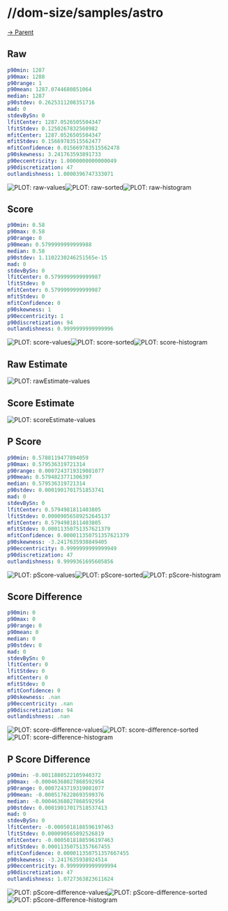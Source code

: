 
# //dom-size/samples/astro

[→ Parent](../..)


## Raw


```yaml
p90min: 1287
p90max: 1288
p90range: 1
p90mean: 1287.0744680851064
median: 1287
p90stdev: 0.2625311208351716
mad: 0
stdevBySn: 0
lfitCenter: 1287.0526505504347
lfitStdev: 0.1250267832560982
mfitCenter: 1287.0526505504347
mfitStdev: 0.15669783515562477
mfitConfidence: 0.015669783515562478
p90skewness: 3.241763593891733
p90eccentricity: 1.0000000000000049
p90discretization: 47
outlandishness: 1.0000396747333071

```

![PLOT: raw-values](./raw/values.svg)![PLOT: raw-sorted](./raw/sorted.svg)![PLOT: raw-histogram](./raw/histogram.svg)
## Score


```yaml
p90min: 0.58
p90max: 0.58
p90range: 0
p90mean: 0.5799999999999988
median: 0.58
p90stdev: 1.1102230246251565e-15
mad: 0
stdevBySn: 0
lfitCenter: 0.5799999999999987
lfitStdev: 0
mfitCenter: 0.5799999999999987
mfitStdev: 0
mfitConfidence: 0
p90skewness: 1
p90eccentricity: 1
p90discretization: 94
outlandishness: 0.9999999999999996

```

![PLOT: score-values](./score/values.svg)![PLOT: score-sorted](./score/sorted.svg)![PLOT: score-histogram](./score/histogram.svg)
## Raw Estimate

![PLOT: rawEstimate-values](./rawEstimate/values.svg)
## Score Estimate

![PLOT: scoreEstimate-values](./scoreEstimate/values.svg)
## P Score


```yaml
p90min: 0.5788119477894059
p90max: 0.579536319721314
p90range: 0.0007243719319081077
p90mean: 0.5794823771306397
median: 0.579536319721314
p90stdev: 0.0001901701751853741
mad: 0
stdevBySn: 0
lfitCenter: 0.5794981811403805
lfitStdev: 0.00009056589252645137
mfitCenter: 0.5794981811403805
mfitStdev: 0.00011350751357621379
mfitConfidence: 0.000011350751357621379
p90skewness: -3.2417635938849405
p90eccentricity: 0.9999999999999949
p90discretization: 47
outlandishness: 0.9999361695605856

```

![PLOT: pScore-values](./pScore/values.svg)![PLOT: pScore-sorted](./pScore/sorted.svg)![PLOT: pScore-histogram](./pScore/histogram.svg)
## Score Difference


```yaml
p90min: 0
p90max: 0
p90range: 0
p90mean: 0
median: 0
p90stdev: 0
mad: 0
stdevBySn: 0
lfitCenter: 0
lfitStdev: 0
mfitCenter: 0
mfitStdev: 0
mfitConfidence: 0
p90skewness: .nan
p90eccentricity: .nan
p90discretization: 94
outlandishness: .nan

```

![PLOT: score-difference-values](./score-difference/values.svg)![PLOT: score-difference-sorted](./score-difference/sorted.svg)![PLOT: score-difference-histogram](./score-difference/histogram.svg)
## P Score Difference


```yaml
p90min: -0.0011880522105940372
p90max: -0.00046368027868592954
p90range: 0.0007243719319081077
p90mean: -0.0005176228693599376
median: -0.00046368027868592954
p90stdev: 0.00019017017518537413
mad: 0
stdevBySn: 0
lfitCenter: -0.0005018188596197463
lfitStdev: 0.000090565892526819
mfitCenter: -0.0005018188596197463
mfitStdev: 0.00011350751357667455
mfitConfidence: 0.000011350751357667455
p90skewness: -3.2417635938924514
p90eccentricity: 0.9999999999999994
p90discretization: 47
outlandishness: 1.0727363823611624

```

![PLOT: pScore-difference-values](./pScore-difference/values.svg)![PLOT: pScore-difference-sorted](./pScore-difference/sorted.svg)![PLOT: pScore-difference-histogram](./pScore-difference/histogram.svg)